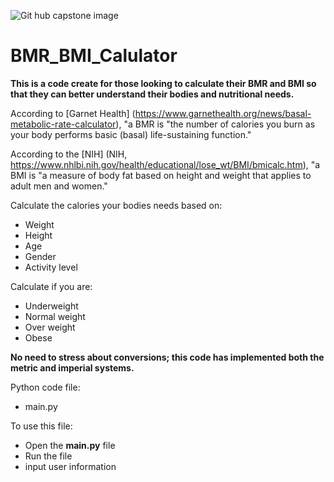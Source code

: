 ![Git hub capstone image](https://github.com/mhouse99/BMI-BMR-Calculator/assets/142447321/cc723152-418b-4646-a483-e8eb356d7f14)
# BMR_BMI_Calulator
**This is a code create for those looking to calculate their BMR and BMI so that they can better understand their bodies and nutritional needs.**

According to [Garnet Health] (https://www.garnethealth.org/news/basal-metabolic-rate-calculator), "a BMR is "the number of calories you burn as your body performs basic (basal) life-sustaining function."

According to the [NIH] (NIH, https://www.nhlbi.nih.gov/health/educational/lose_wt/BMI/bmicalc.htm), "a BMI is "a measure of body fat based on height and weight that applies to adult men and women."

Calculate the calories your bodies needs based on:
- Weight
- Height
- Age
- Gender
- Activity level

Calculate if you are:
- Underweight
- Normal weight
- Over weight
- Obese

**No need to stress about conversions; this code has implemented both the metric and imperial systems.**

Python code file:
- main.py

To use this file:
- Open the **main.py** file
- Run the file
- input user information
